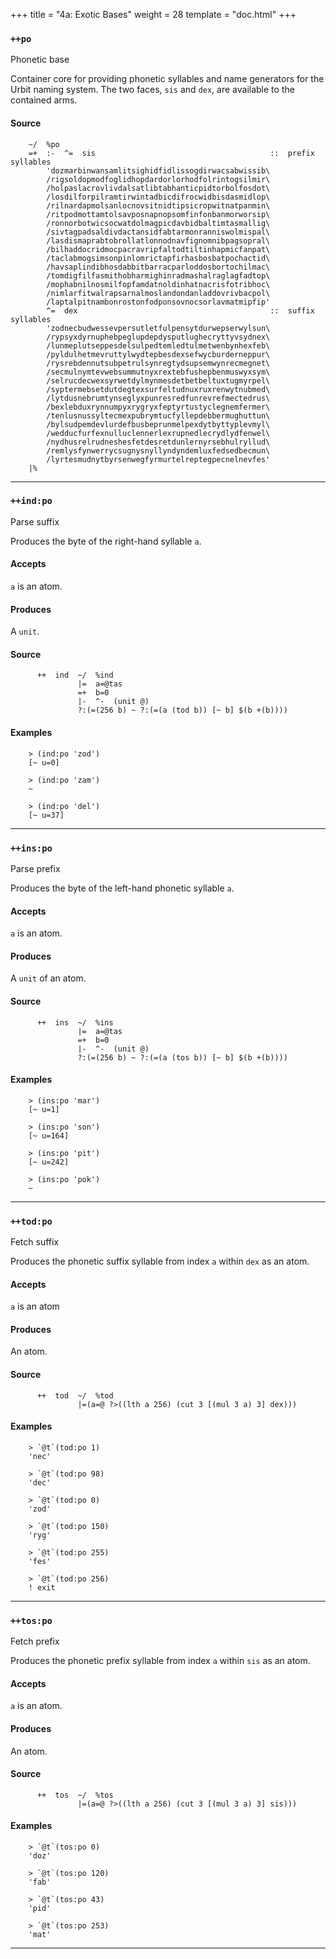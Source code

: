 +++
title = "4a: Exotic Bases"
weight = 28
template = "doc.html"
+++
### `++po`

Phonetic base

Container core for providing phonetic syllables and name generators for the
Urbit naming system. The two faces, `sis` and `dex`, are available to the
contained arms.

#### Source

```hoon
    ~/  %po
    =+  :-  ^=  sis                                       ::  prefix syllables
        'dozmarbinwansamlitsighidfidlissogdirwacsabwissib\
        /rigsoldopmodfoglidhopdardorlorhodfolrintogsilmir\
        /holpaslacrovlivdalsatlibtabhanticpidtorbolfosdot\
        /losdilforpilramtirwintadbicdifrocwidbisdasmidlop\
        /rilnardapmolsanlocnovsitnidtipsicropwitnatpanmin\
        /ritpodmottamtolsavposnapnopsomfinfonbanmorworsip\
        /ronnorbotwicsocwatdolmagpicdavbidbaltimtasmallig\
        /sivtagpadsaldivdactansidfabtarmonranniswolmispal\
        /lasdismaprabtobrollatlonnodnavfignomnibpagsopral\
        /bilhaddocridmocpacravripfaltodtiltinhapmicfanpat\
        /taclabmogsimsonpinlomrictapfirhasbosbatpochactid\
        /havsaplindibhosdabbitbarracparloddosbortochilmac\
        /tomdigfilfasmithobharmighinradmashalraglagfadtop\
        /mophabnilnosmilfopfamdatnoldinhatnacrisfotribhoc\
        /nimlarfitwalrapsarnalmoslandondanladdovrivbacpol\
        /laptalpitnambonrostonfodponsovnocsorlavmatmipfip'
        ^=  dex                                           ::  suffix syllables
        'zodnecbudwessevpersutletfulpensytdurwepserwylsun\
        /rypsyxdyrnuphebpeglupdepdysputlughecryttyvsydnex\
        /lunmeplutseppesdelsulpedtemledtulmetwenbynhexfeb\
        /pyldulhetmevruttylwydtepbesdexsefwycburderneppur\
        /rysrebdennutsubpetrulsynregtydsupsemwynrecmegnet\
        /secmulnymtevwebsummutnyxrextebfushepbenmuswyxsym\
        /selrucdecwexsyrwetdylmynmesdetbetbeltuxtugmyrpel\
        /syptermebsetdutdegtexsurfeltudnuxruxrenwytnubmed\
        /lytdusnebrumtynseglyxpunresredfunrevrefmectedrus\
        /bexlebduxrynnumpyxrygryxfeptyrtustyclegnemfermer\
        /tenlusnussyltecmexpubrymtucfyllepdebbermughuttun\
        /bylsudpemdevlurdefbusbeprunmelpexdytbyttyplevmyl\
        /wedducfurfexnulluclennerlexrupnedlecrydlydfenwel\
        /nydhusrelrudneshesfetdesretdunlernyrsebhulryllud\
        /remlysfynwerrycsugnysnyllyndyndemluxfedsedbecmun\
        /lyrtesmudnytbyrsenwegfyrmurtelreptegpecnelnevfes'
    |%
```

---
### `++ind:po`

Parse suffix

Produces the byte of the right-hand syllable `a`.

#### Accepts

`a` is an atom.

#### Produces

A `unit`.

#### Source

```hoon
      ++  ind  ~/  %ind
               |=  a=@tas
               =+  b=0
               |-  ^-  (unit @)
               ?:(=(256 b) ~ ?:(=(a (tod b)) [~ b] $(b +(b))))
```

#### Examples

```
    > (ind:po 'zod')
    [~ u=0]

    > (ind:po 'zam')
    ~

    > (ind:po 'del')
    [~ u=37]
```

---
### `++ins:po`

Parse prefix

Produces the byte of the left-hand phonetic syllable `a`.

#### Accepts

`a` is an atom.

#### Produces

A `unit` of an atom.

#### Source

```hoon
      ++  ins  ~/  %ins
               |=  a=@tas
               =+  b=0
               |-  ^-  (unit @)
               ?:(=(256 b) ~ ?:(=(a (tos b)) [~ b] $(b +(b))))
```

#### Examples

```
    > (ins:po 'mar')
    [~ u=1]

    > (ins:po 'son')
    [~ u=164]

    > (ins:po 'pit')
    [~ u=242]

    > (ins:po 'pok')
    ~
```

---
### `++tod:po`

Fetch suffix

Produces the phonetic suffix syllable from index `a` within `dex` as an atom.

#### Accepts

`a` is an atom

#### Produces

An atom.

#### Source

```hoon
      ++  tod  ~/  %tod
               |=(a=@ ?>((lth a 256) (cut 3 [(mul 3 a) 3] dex)))
```

#### Examples

```
    > `@t`(tod:po 1)
    'nec'

    > `@t`(tod:po 98)
    'dec'

    > `@t`(tod:po 0)
    'zod'

    > `@t`(tod:po 150)
    'ryg'

    > `@t`(tod:po 255)
    'fes'

    > `@t`(tod:po 256)
    ! exit
```

---
### `++tos:po`

Fetch prefix

Produces the phonetic prefix syllable from index `a` within `sis` as an atom.

#### Accepts

`a` is an atom.

#### Produces

An atom.

#### Source

```hoon
      ++  tos  ~/  %tos
               |=(a=@ ?>((lth a 256) (cut 3 [(mul 3 a) 3] sis)))
```

#### Examples

```
    > `@t`(tos:po 0)
    'doz'

    > `@t`(tos:po 120)
    'fab'

    > `@t`(tos:po 43)
    'pid'

    > `@t`(tos:po 253)
    'mat'
```

---
